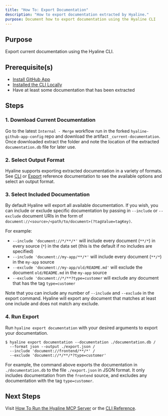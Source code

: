 ```yaml
---
title: "How To: Export Documentation"
description: "How to export documentation extracted by Hyaline."
purpose: Document how to export documentation using the Hyaline CLI
---
```

## Purpose
Export current documentation using the Hyaline CLI.

## Prerequisite(s)
- [Install GitHub App](./install-github-app.md)
- [Installed the CLI Locally](./install-cli-locally.md)
- Have at least some documentation that has been extracted

## Steps

### 1. Download Current Documentation
Go to the latest `Internal - Merge` workflow run in the forked `hyaline-github-app-config` repo and download the artifact `_current-documentation`. Once downloaded extract the folder and note the location of the extracted `documentation.db` file for later use.

### 2. Select Output Format
Hyaline supports exporting extracted documentation in a variety of formats. See [CLI](../reference/cli.md) or [Export](../reference/export.md) reference documentation to see the available options and select an output format.

### 3. Select Included Documentation
By default Hyaline will export all available documentation. If you wish, you can include or exclude specific documentation by passing in `--include` or `--exclude` document URIs in the form of `document://<source>/<path/to/document>(?tagValue=tagKey)`.

For example:
- `--include 'document://*/**/*'` will include every document (`**/*`) in every source (`*`) in the data set (this is the default if no includes are specified)
- `--include 'document://my-app/**/*'` will include every document (`**/*`) in the `my-app` source
- `--exclude 'document://my-app/old/README.md'` will exclude the document `old/README.md` in the `my-app` source
- `--exclude 'document://*/**?type=customer` will exclude any document that has the tag `type=customer`

Note that you can include any number of `--include` and `--exclude` in the export command. Hyaline will export any document that matches at least one include and does not match any exclude.

### 4. Run Export
Run `hyaline export documentation` with your desired arguments to export your documentation.

```
$ hyaline export documentation --documentation ./documentation.db /
  --format json --output ./export.json /
  --include 'document://frontend/**/*' /
  --exclude 'document://*/**/*?type=customer'
```
For example, the command above exports the documentation in `./documentation.db` to the file `./export.json` in JSON format. It only includes documentation from the `frontend` source, and excludes any documentation with the tag `type=customer`.

## Next Steps
Visit [How To Run the Hyaline MCP Server](./run-mcp-server.md) or the [CLI Reference](../reference/cli.md).